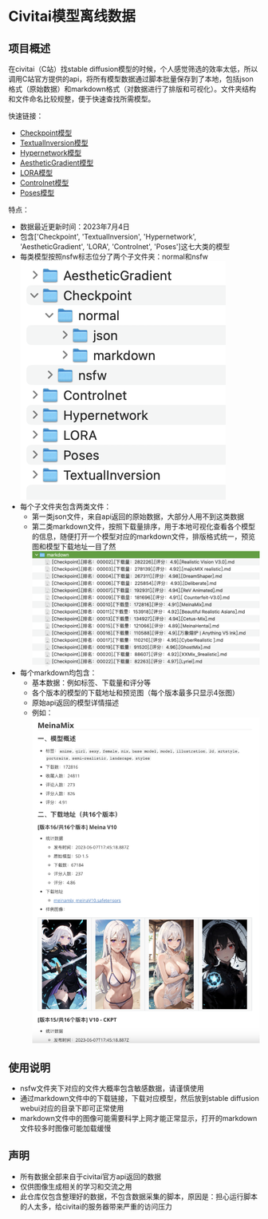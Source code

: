 # Civitai模型离线数据

## 项目概述

在civitai（C站）找stable diffusion模型的时候，个人感觉筛选的效率太低，所以调用C站官方提供的api，将所有模型数据通过脚本批量保存到了本地，包括json格式（原始数据）和markdown格式（对数据进行了排版和可视化）。文件夹结构和文件命名比较规整，便于快速查找所需模型。

快速链接：

- [Checkpoint模型](./models/Checkpoint/normal/markdown)
- [TextualInversion模型](./models/TextualInversion/normal/markdown)
- [Hypernetwork模型](./models/Hypernetwork/normal/markdown)
- [AestheticGradient模型](./models/AestheticGradient/normal/markdown)
- [LORA模型](./models/LORA/normal/markdown)
- [Controlnet模型](./models/Controlnet/normal/markdown)
- [Poses模型](./models/Poses/normal/markdown)

特点：

- 数据最近更新时间：2023年7月4日
- 包含['Checkpoint', 'TextualInversion', 'Hypernetwork', 'AestheticGradient', 'LORA', 'Controlnet', 'Poses']这七大类的模型
- 每类模型按照nsfw标志位分了两个子文件夹：normal和nsfw
  ![文件夹结构](<images/截屏2023-07-04 23.14.17.png>)
- 每个子文件夹包含两类文件：
  - 第一类json文件，来自api返回的原始数据，大部分人用不到这类数据
  - 第二类markdown文件，按照下载量排序，用于本地可视化查看各个模型的信息，随便打开一个模型对应的markdown文件，排版格式统一，预览图和模型下载地址一目了然
  ![markdown文件命名和排序](<images/截屏2023-07-04 23.14.35.png>)
- 每个markdown均包含：
  - 基本数据：例如标签、下载量和评分等
  - 各个版本的模型的下载地址和预览图（每个版本最多只显示4张图）
  - 原始api返回的模型详情描述
  - 例如：
  ![markdown文件样例](<images/截屏2023-07-04 23.23.56.png>)

## 使用说明

- nsfw文件夹下对应的文件大概率包含敏感数据，请谨慎使用
- 通过markdown文件中的下载链接，下载对应模型，然后放到stable diffusion webui对应的目录下即可正常使用
- markdown文件中的图像可能需要科学上网才能正常显示，打开的markdown文件较多时图像可能加载缓慢

## 声明

- 所有数据全部来自于civitai官方api返回的数据
- 仅供图像生成相关的学习和交流之用
- 此仓库仅包含整理好的数据，不包含数据采集的脚本，原因是：担心运行脚本的人太多，给civitai的服务器带来严重的访问压力